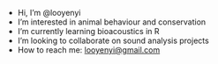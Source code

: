 - Hi, I’m @looyenyi
- I’m interested in animal behaviour and conservation
- I’m currently learning bioacoustics in R
- I’m looking to collaborate on sound analysis projects
- How to reach me: looyenyi@gmail.com

<!---
looyenyi/looyenyi is a ✨ special ✨ repository because its `README.md` (this file) appears on your GitHub profile.
You can click the Preview link to take a look at your changes.
--->
